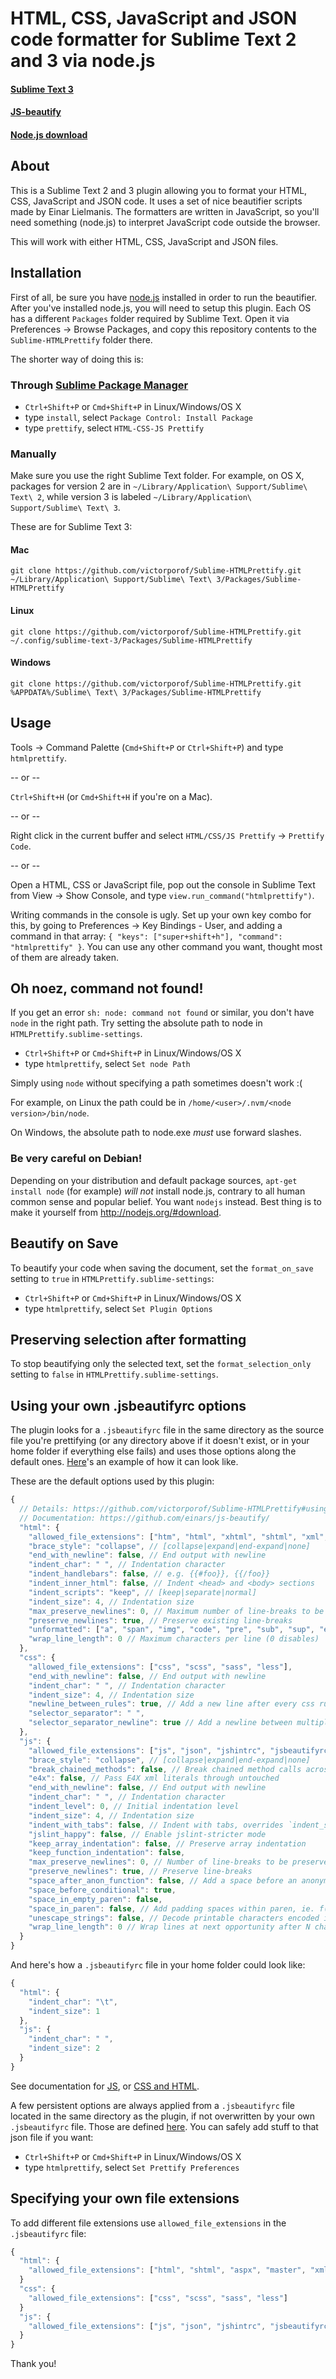 # HTML, CSS, JavaScript and JSON code formatter for Sublime Text 2 and 3 via node.js
#### [Sublime Text 3](http://www.sublimetext.com/3)
#### [JS-beautify](https://github.com/einars/js-beautify)
#### [Node.js download](http://nodejs.org/#download)

## About
This is a Sublime Text 2 and 3 plugin allowing you to format your HTML, CSS, JavaScript and JSON code. It uses a set of nice beautifier scripts made by Einar Lielmanis. The formatters are written in JavaScript, so you'll need something (node.js) to interpret JavaScript code outside the browser.

This will work with either HTML, CSS, JavaScript and JSON files.

## Installation
First of all, be sure you have [node.js](http://nodejs.org/#download) installed in order to run the beautifier. After you've installed node.js, you will need to setup this plugin.
Each OS has a different `Packages` folder required by Sublime Text. Open it via Preferences -> Browse Packages, and copy this repository contents to the `Sublime-HTMLPrettify` folder there.

The shorter way of doing this is:
### Through [Sublime Package Manager](http://wbond.net/sublime_packages/package_control)

* `Ctrl+Shift+P` or `Cmd+Shift+P` in Linux/Windows/OS X
* type `install`, select `Package Control: Install Package`
* type `prettify`, select `HTML-CSS-JS Prettify`

### Manually
Make sure you use the right Sublime Text folder. For example, on OS X, packages for version 2 are in `~/Library/Application\ Support/Sublime\ Text\ 2`, while version 3 is labeled `~/Library/Application\ Support/Sublime\ Text\ 3`.

These are for Sublime Text 3:

#### Mac
`git clone https://github.com/victorporof/Sublime-HTMLPrettify.git ~/Library/Application\ Support/Sublime\ Text\ 3/Packages/Sublime-HTMLPrettify`

#### Linux
`git clone https://github.com/victorporof/Sublime-HTMLPrettify.git ~/.config/sublime-text-3/Packages/Sublime-HTMLPrettify`

#### Windows
`git clone https://github.com/victorporof/Sublime-HTMLPrettify.git %APPDATA%/Sublime\ Text\ 3/Packages/Sublime-HTMLPrettify`

## Usage
Tools -> Command Palette (`Cmd+Shift+P` or `Ctrl+Shift+P`) and type `htmlprettify`.

-- or --

`Ctrl+Shift+H` (or `Cmd+Shift+H` if you're on a Mac).

-- or --

Right click in the current buffer and select `HTML/CSS/JS Prettify` -> `Prettify Code`.

-- or --

Open a HTML, CSS or JavaScript file, pop out the console in Sublime Text from View -> Show Console, and type `view.run_command("htmlprettify")`.

Writing commands in the console is ugly. Set up your own key combo for this, by going to Preferences -> Key Bindings - User, and adding a command in that array: `{ "keys": ["super+shift+h"], "command": "htmlprettify" }`. You can use any other command you want, thought most of them are already taken.

## Oh noez, command not found!
If you get an error `sh: node: command not found` or similar, you don't have `node` in the right path. Try setting the absolute path to node in `HTMLPrettify.sublime-settings`.

* `Ctrl+Shift+P` or `Cmd+Shift+P` in Linux/Windows/OS X
* type `htmlprettify`, select `Set node Path`

Simply using `node` without specifying a path sometimes doesn't work :(

For example, on Linux the path could be in `/home/<user>/.nvm/<node version>/bin/node`.

On Windows, the absolute path to node.exe *must* use forward slashes.

### Be very careful on Debian!
Depending on your distribution and default package sources, `apt-get install node` (for example) *will not* install node.js, contrary to all human common sense and popular belief. You want `nodejs` instead. Best thing is to make it yourself from http://nodejs.org/#download.

## Beautify on Save
To beautify your code when saving the document, set the `format_on_save` setting to `true` in `HTMLPrettify.sublime-settings`:

* `Ctrl+Shift+P` or `Cmd+Shift+P` in Linux/Windows/OS X
* type `htmlprettify`, select `Set Plugin Options`

## Preserving selection after formatting
To stop beautifying only the selected text, set the `format_selection_only` setting to `false` in `HTMLPrettify.sublime-settings`.

## Using your own .jsbeautifyrc options
The plugin looks for a `.jsbeautifyrc` file in the same directory as the source file you're prettifying (or any directory above if it doesn't exist, or in your home folder if everything else fails) and uses those options along the default ones. [Here](https://github.com/einars/js-beautify/blob/master/js/config/defaults.json)'s an example of how it can look like.

These are the default options used by this plugin:
```javascript
{
  // Details: https://github.com/victorporof/Sublime-HTMLPrettify#using-your-own-jsbeautifyrc-options
  // Documentation: https://github.com/einars/js-beautify/
  "html": {
    "allowed_file_extensions": ["htm", "html", "xhtml", "shtml", "xml", "svg"],
    "brace_style": "collapse", // [collapse|expand|end-expand|none]
    "end_with_newline": false, // End output with newline
    "indent_char": " ", // Indentation character
    "indent_handlebars": false, // e.g. {{#foo}}, {{/foo}}
    "indent_inner_html": false, // Indent <head> and <body> sections
    "indent_scripts": "keep", // [keep|separate|normal]
    "indent_size": 4, // Indentation size
    "max_preserve_newlines": 0, // Maximum number of line-breaks to be preserved in one chunk
    "preserve_newlines": true, // Preserve existing line-breaks
    "unformatted": ["a", "span", "img", "code", "pre", "sub", "sup", "em", "strong", "b", "i", "u", "strike", "big", "small", "pre", "h1", "h2", "h3", "h4", "h5", "h6"], // List of tags that should not be reformatted
    "wrap_line_length": 0 // Maximum characters per line (0 disables)
  },
  "css": {
    "allowed_file_extensions": ["css", "scss", "sass", "less"],
    "end_with_newline": false, // End output with newline
    "indent_char": " ", // Indentation character
    "indent_size": 4, // Indentation size
    "newline_between_rules": true, // Add a new line after every css rule
    "selector_separator": " ",
    "selector_separator_newline": true // Add a newline between multiple selectors
  },
  "js": {
    "allowed_file_extensions": ["js", "json", "jshintrc", "jsbeautifyrc"],
    "brace_style": "collapse", // [collapse|expand|end-expand|none]
    "break_chained_methods": false, // Break chained method calls across subsequent lines
    "e4x": false, // Pass E4X xml literals through untouched
    "end_with_newline": false, // End output with newline
    "indent_char": " ", // Indentation character
    "indent_level": 0, // Initial indentation level
    "indent_size": 4, // Indentation size
    "indent_with_tabs": false, // Indent with tabs, overrides `indent_size` and `indent_char`
    "jslint_happy": false, // Enable jslint-stricter mode
    "keep_array_indentation": false, // Preserve array indentation
    "keep_function_indentation": false,
    "max_preserve_newlines": 0, // Number of line-breaks to be preserved in one chunk
    "preserve_newlines": true, // Preserve line-breaks
    "space_after_anon_function": false, // Add a space before an anonymous function's parens, ie. function ()
    "space_before_conditional": true,
    "space_in_empty_paren": false,
    "space_in_paren": false, // Add padding spaces within paren, ie. f( a, b )
    "unescape_strings": false, // Decode printable characters encoded in xNN notation
    "wrap_line_length": 0 // Wrap lines at next opportunity after N characters
  }
}
```

And here's how a `.jsbeautifyrc` file in your home folder could look like:
```javascript
{
  "html": {
    "indent_char": "\t",
    "indent_size": 1
  },
  "js": {
    "indent_char": " ",
    "indent_size": 2
  }
}
```

See documentation for [JS](https://github.com/einars/js-beautify/#options), or [CSS and HTML](https://github.com/einars/js-beautify/#css--html).

A few persistent options are always applied from a `.jsbeautifyrc` file located in the same directory as the plugin, if not overwritten by your own `.jsbeautifyrc` file. Those are defined [here](https://github.com/victorporof/Sublime-HTMLPrettify/blob/master/.jsbeautifyrc). You can safely add stuff to that json file if you want:

* `Ctrl+Shift+P` or `Cmd+Shift+P` in Linux/Windows/OS X
* type `htmlprettify`, select `Set Prettify Preferences`

## Specifying your own file extensions
To add different file extensions use `allowed_file_extensions` in the `.jsbeautifyrc` file:
```javascript
{
  "html": {
    "allowed_file_extensions": ["html", "shtml", "aspx", "master", "xml", "xhtml"]
  }
  "css": {
    "allowed_file_extensions": ["css", "scss", "sass", "less"]
  }
  "js": {
    "allowed_file_extensions": ["js", "json", "jshintrc", "jsbeautifyrc"]
  }
}
```

Thank you!
